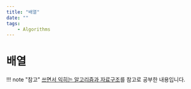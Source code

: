 ```yaml
---
title: "배열"
date: ""
tags:
    - Algorithms
---
```


# 배열

!!! note "참고"
    [쓰면서 익히는 알고리즘과 자료구조](http://www.kyobobook.co.kr/product/detailViewKor.laf?mallGb=KOR&ejkGb=KOR&barcode=9791162244104)를 참고로 공부한 내용입니다.